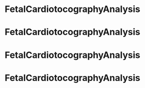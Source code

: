 # FetalCardiotocographyAnalysis
# FetalCardiotocographyAnalysis
# FetalCardiotocographyAnalysis
# FetalCardiotocographyAnalysis
